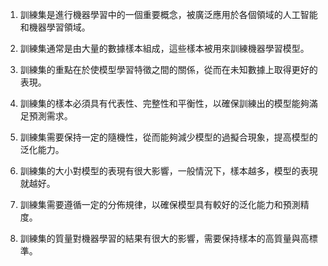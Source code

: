 1. 訓練集是進行機器學習中的一個重要概念，被廣泛應用於各個領域的人工智能和機器學習領域。

2. 訓練集通常是由大量的數據樣本組成，這些樣本被用來訓練機器學習模型。

3. 訓練集的重點在於使模型學習特徵之間的關係，從而在未知數據上取得更好的表現。

4. 訓練集的樣本必須具有代表性、完整性和平衡性，以確保訓練出的模型能夠滿足預測需求。

5. 訓練集需要保持一定的隨機性，從而能夠減少模型的過擬合現象，提高模型的泛化能力。

6. 訓練集的大小對模型的表現有很大影響，一般情況下，樣本越多，模型的表現就越好。

7. 訓練集需要遵循一定的分佈規律，以確保模型具有較好的泛化能力和預測精度。

8. 訓練集的質量對機器學習的結果有很大的影響，需要保持樣本的高質量與高標準。